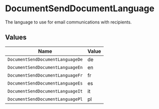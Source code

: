 # DocumentSendDocumentLanguage

The language to use for email communications with recipients.


## Values

| Name                             | Value                            |
| -------------------------------- | -------------------------------- |
| `DocumentSendDocumentLanguageDe` | de                               |
| `DocumentSendDocumentLanguageEn` | en                               |
| `DocumentSendDocumentLanguageFr` | fr                               |
| `DocumentSendDocumentLanguageEs` | es                               |
| `DocumentSendDocumentLanguageIt` | it                               |
| `DocumentSendDocumentLanguagePl` | pl                               |